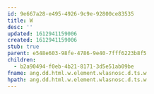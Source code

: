 ```yaml
---
id: 9e667a28-e495-4926-9c9e-92800ce83535
title: W
desc: ''
updated: 1612941159006
created: 1612941159006
stub: true
parent: e548e603-98fe-4786-9e40-7fff6223b8f5
children:
  - b2a90494-f0eb-4b21-8171-3d5e51ab09be
fname: ang.dd.html.w.element.wlasnosc.d.ts.w
hpath: ang.dd.html.w.element.wlasnosc.d.ts.w
---
```



